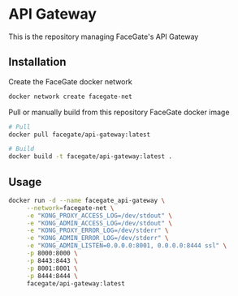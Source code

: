 # API Gateway

This is the repository managing FaceGate's API Gateway

## Installation

Create the FaceGate docker network

```bash
docker network create facegate-net
```

Pull or manually build from this repository FaceGate docker image

```bash
# Pull
docker pull facegate/api-gateway:latest

# Build
docker build -t facegate/api-gateway:latest .
```

## Usage

```bash
docker run -d --name facegate_api-gateway \
     --network=facegate-net \
     -e "KONG_PROXY_ACCESS_LOG=/dev/stdout" \
     -e "KONG_ADMIN_ACCESS_LOG=/dev/stdout" \
     -e "KONG_PROXY_ERROR_LOG=/dev/stderr" \
     -e "KONG_ADMIN_ERROR_LOG=/dev/stderr" \
     -e "KONG_ADMIN_LISTEN=0.0.0.0:8001, 0.0.0.0:8444 ssl" \
     -p 8000:8000 \
     -p 8443:8443 \
     -p 8001:8001 \
     -p 8444:8444 \
     facegate/api-gateway:latest
```
